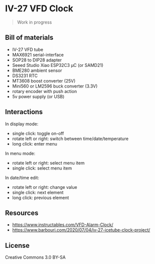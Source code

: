 # IV-27 VFD Clock

> Work in progress

## Bill of materials

- IV-27 VFD tube
- MAX6921 serial-interface
- SOP28 to DIP28 adapter
- Seeed Studio Xiao ESP32C3 µC (or SAMD21)
- BME280 ambient sensor
- DS3231 RTC
- MT3608 boost converter (25V)
- Mini560 or LM2596 buck converter (3.3V)
- rotary encoder with push action
- 5v power supply (or USB)

## Interactions

In display mode:
- single click: toggle on-off
- rotate left or right: switch between time/date/temperature
- long click: enter menu

In menu mode:
- rotate left or right: select menu item
- single click: select menu item

In date/time edit:
- rotate left or right: change value
- single click: next element
- long click: previous element

## Resources

- https://www.instructables.com/VFD-Alarm-Clock/
- https://www.barbouri.com/2020/07/04/iv-27-icetube-clock-project/

## License

Creative Commons 3.0 BY-SA
